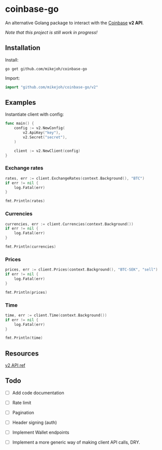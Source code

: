 # coinbase-go

An alternative Golang package to interact with the [Coinbase](https://www.coinbase.com/) **v2 API**.

_Note that this project is still work in progress!_

## Installation
Install:
```
go get github.com/mikejoh/coinbase-go
```
Import:
```go
import "github.com/mikejoh/coinbase-go/v2"
```
## Examples

Instantiate client with config:
```go
func main() {
	config := v2.NewConfig(
		v2.ApiKey("key"),
		v2.Secret("secret"),
	)

	client := v2.NewClient(config)
}
```

### Exchange rates

```go
rates, err := client.ExchangeRates(context.Background(), "BTC")
if err != nil {
	log.Fatal(err)
}

fmt.Println(rates)
```
### Currencies

```go
currencies, err := client.Currencies(context.Background())
if err != nil {
	log.Fatal(err)
}

fmt.Println(currencies)
```

### Prices

```go
prices, err := client.Prices(context.Background(), "BTC-SEK", "sell")
if err != nil {
	log.Fatal(err)
}

fmt.Println(prices)
```

### Time

```go
time, err := client.Time(context.Background())
if err != nil {
	log.Fatal(err)
}

fmt.Println(time)
```
## Resources

[v2 API ref](https://developers.coinbase.com/api/v2#introduction)
## Todo
* [ ] Add code documentation
* [ ] Rate limit
* [ ] Pagination
* [ ] Header signing (auth)
* [ ] Implement Wallet endpoints
* [ ] Implement a more generic way of making client API calls, DRY.


